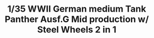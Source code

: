 ---
layout: product
title: "1/35  WWII German medium Tank   Panther Ausf.G  Mid  production w/ Steel Wheels 2 in 1"
price: "7800" 
desc: "Maketa"
img_path: "/assets/img/TAKO2120.webp"
brand: "N/A"
available: false
special_offer: false
new: false
soon: false
cat: "010000"
subcat: "010200"
subsubcat: "0N/A"
sifra: "TAKO2120"
popular: false
spec: false
---